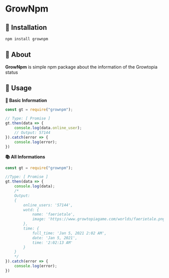 # GrowNpm

## 🔧 Installation
```js
npm install grownpm
```

## 📄 About
**GrowNpm** is simple npm package about the information of the Growtopia status

## 📎 Usage

<b>📕 Basic Information</b>

```js
const gt = require("grownpm");

// Type: [ Promise ]
gt.then(data => {
    console.log(data.online_user);
    // Output: 57144
}).catch(error => {
    console.log(error);
})
```
<b>📚 All Informations</b>
```js
const gt = require("grownpm");

//Type: [ Promise ]
gt.then(data => {
    console.log(data);
    /*
    Output: 
    {
        online_users: '57144',
        wotd: {
            name: 'faerietale',
            image: 'https://www.growtopiagame.com/worlds/faerietale.png'
        },
        time: {
            full_time: 'Jan 5, 2021 2:02 AM',
            date: 'Jan 5, 2021',
            time: '2:02:13 AM'
        }
    }
    */
}).catch(error => {
    console.log(error);
})
```
